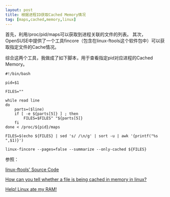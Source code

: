 ```yaml
---
layout: post
title: 根据进程ID获取Cached Memory情况
tag: [maps,cached,memory,linux]
---
```



首先，利用/proc/pid/maps可以获取到进程关联的文件的列表。
其次，OpenSUSE中提供了一个工具fincore（包含在linux-ftools这个软件包中）可以获取指定文件的Cache情况。
<!--break-->

综合这两个工具，我做成了如下脚本，用于查看指定pid对应进程的Cached Memory。

```shell
#!/bin/bash

pid=$1

FILES=""

while read line
do
    parts=($line)
    if [ -e ${parts[5]} ] ; then
        FILES=$FILES" "${parts[5]}
    fi
done < /proc/${pid}/maps

FILES=$(echo ${FILES} | sed 's/ /\n/g' | sort -u | awk '{printf("%s ",$1)}')

linux-fincore --pages=false --summarize --only-cached ${FILES}
```

参照：

[linux-ftools' Source Code](https://opensuse.pkgs.org/42.3/opensuse-oss/linux-ftools-1.3-9.1.x86_64.rpm.html)

[How can you tell whether a file is being cached in memory in linux?](https://stackoverflow.com/questions/210809/how-can-you-tell-whether-a-file-is-being-cached-in-memory-in-linux)

[Help! Linux ate my RAM!](https://www.linuxatemyram.com/play.html)
